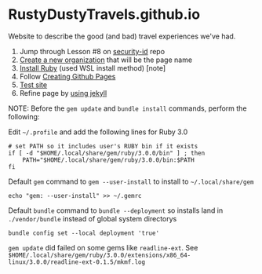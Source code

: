 # RustyDustyTravels.github.io
Website to describe the good (and bad) travel experiences we've had.

1. Jump through Lesson \#8 on [security-id](https://github.com/brianddk/security-id#readme) repo
2. [Create a new organization](
https://docs.github.com/en/organizations/collaborating-with-groups-in-organizations/creating-a-new-organization-from-scratch
) that will be the page name
3. [Install Ruby](https://jekyllrb.com/docs/installation/windows/) (used WSL install method) [note]
3. Follow [Creating Github Pages](https://docs.github.com/en/pages/setting-up-a-github-pages-site-with-jekyll/creating-a-github-pages-site-with-jekyll)
4. [Test site](https://docs.github.com/en/pages/setting-up-a-github-pages-site-with-jekyll/testing-your-github-pages-site-locally-with-jekyll)
5. Refine page by [using jekyll](https://docs.github.com/en/pages/setting-up-a-github-pages-site-with-jekyll)

NOTE: Before the `gem update` and `bundle install` commands, perform the following:

Edit `~/.profile` and add the following lines for Ruby 3.0

```
# set PATH so it includes user's RUBY bin if it exists
if [ -d "$HOME/.local/share/gem/ruby/3.0.0/bin" ] ; then
    PATH="$HOME/.local/share/gem/ruby/3.0.0/bin:$PATH
fi
```

Default `gem` command to `gem --user-install` to install to `~/.local/share/gem`

```
echo "gem: --user-install" >> ~/.gemrc
```

Default `bundle` command to `bundle --deployment` so installs land in `./vendor/bundle` instead of global system directorys

```
bundle config set --local deployment 'true'
```

`gem update` did failed on some gems like `readline-ext`.  See `$HOME/.local/share/gem/ruby/3.0.0/extensions/x86_64-linux/3.0.0/readline-ext-0.1.5/mkmf.log` 

